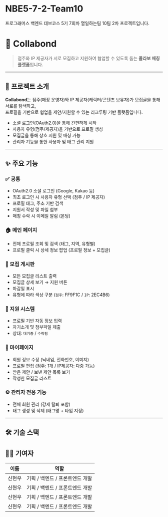 # NBE5-7-2-Team10
프로그래머스 백엔드 데브코스 5기 7회차 열일하는팀 10팀 2차 프로젝트입니다.

# 🧩 Collabond

> 점주와 IP 제공자가 서로 모집하고 지원하여 협업할 수 있도록 돕는 **콜라보 매칭 플랫폼**입니다.

---

## 📌 프로젝트 소개

**Collabond**는 점주(매장 운영자)와 IP 제공자(캐릭터/콘텐츠 보유자)가 모집글을 통해 서로를 탐색하고,  
프로필을 기반으로 협업을 제안/지원할 수 있는 리크루팅 기반 플랫폼입니다.

- 소셜 로그인(OAuth2.0)을 통해 간편하게 시작
- 사용자 유형(점주/제공자)을 기반으로 프로필 생성
- 모집글을 통해 상호 지원 및 매칭 가능
- 관리자 기능을 통한 사용자 및 태그 관리 지원

---

## ✨ 주요 기능

### ✅ 공통
- OAuth2.0 소셜 로그인 (Google, Kakao 등)
- 최초 로그인 시 사용자 유형 선택 (점주 / IP 제공자)
- 프로필 태그, 주소 기반 검색
- 지원서 작성 및 파일 첨부
- 매칭 수락 시 이메일 알림 (본딩)

### 🏠 메인 페이지
- 전체 프로필 조회 및 검색 (태그, 지역, 유형별)
- 프로필 클릭 시 상세 정보 팝업 (프로필 정보 + 모집글)

### 📄 모집 게시판
- 모든 모집글 리스트 출력
- 모집글 상세 보기 → 지원 버튼
- 마감일 표시
- 유형에 따라 색상 구분 (`점주`: FF9F1C / `IP`: 2EC4B6)

### 📝 지원 시스템
- 프로필 기반 자동 정보 입력
- 자기소개 및 첨부파일 제출
- 상태: `대기중` / `수락됨`

### 👤 마이페이지
- 회원 정보 수정 (닉네임, 전화번호, 이미지)
- 프로필 편집 (점주: 1개 / IP제공자: 다중 가능)
- 받은 제안 / 보낸 제안 목록 보기
- 작성한 모집글 리스트

### ⚙️ 관리자 전용 기능
- 전체 회원 관리 (강제 탈퇴 포함)
- 태그 생성 및 삭제 (태그명 + 타입 지정)

---

## 🛠️ 기술 스택




## 🧑‍💼 기여자

| 이름 | 역할 |
|------|------|
| 신현우 | 기획 / 백엔드 / 프론트엔드 개발 |
| 신현우 | 기획 / 백엔드 / 프론트엔드 개발 |
| 신현우 | 기획 / 백엔드 / 프론트엔드 개발 |
| 신현우 | 기획 / 백엔드 / 프론트엔드 개발 |
